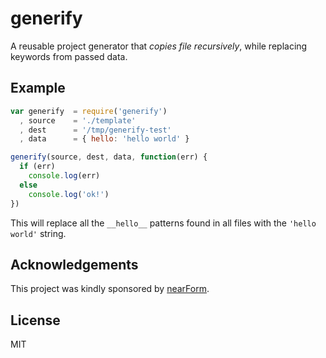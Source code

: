 generify
========

A reusable project generator that _copies file recursively_, while
replacing keywords from passed data.


Example
-------

```js
var generify  = require('generify')
  , source    = './template'
  , dest      = '/tmp/generify-test'
  , data      = { hello: 'hello world' }

generify(source, dest, data, function(err) {
  if (err)
    console.log(err)
  else
    console.log('ok!')
})
```

This will replace all the `__hello__` patterns found in all files
with the `'hello world'` string.


Acknowledgements
----------------

This project was kindly sponsored by [nearForm](http://nearform.com).

License
-------

MIT
